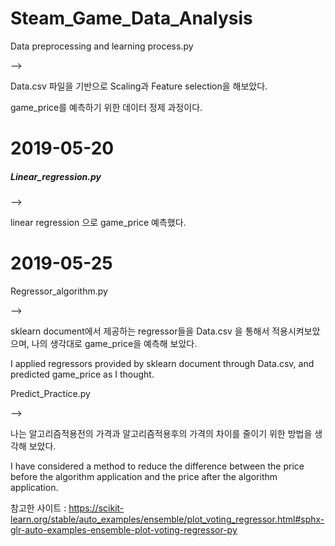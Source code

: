 # Steam_Game_Data_Analysis

Data preprocessing and learning process.py

--> 

Data.csv 파일을 기반으로 Scaling과 Feature selection을 해보았다.

game_price를 예측하기 위한 데이터 정제 과정이다.

<h1>2019-05-20</h1>

<b><h5>Linear_regression.py</h5></b>

-->

linear regression 으로 game_price 예측했다.
<br>

<h1>2019-05-25</h1>

Regressor_algorithm.py

-->

sklearn document에서 제공하는 regressor들을 Data.csv 을 통해서 적용시켜보았으며, 나의 생각대로 game_price을 예측해 보았다.

I applied regressors provided by sklearn document through Data.csv, and predicted game_price as I thought.

Predict_Practice.py

-->

나는 알고리즘적용전의 가격과 알고리즘적용후의 가격의 차이를 줄이기 위한 방법을 생각해 보았다.

I have considered a method to reduce the difference between the price before the algorithm application and the price after the algorithm application.

참고한 사이트 : https://scikit-learn.org/stable/auto_examples/ensemble/plot_voting_regressor.html#sphx-glr-auto-examples-ensemble-plot-voting-regressor-py
